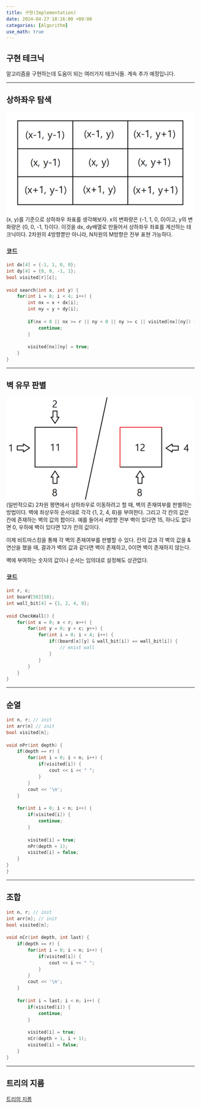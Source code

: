 ```yaml
---
title: 구현(Implementation)
date: 2024-04-27 18:16:00 +09:00
categories: [Algorithm]
use_math: true
---
```


## **구현 테크닉**
알고리즘을 구현하는데 도움이 되는 여러가지 테크닉들. 계속 추가 예정입니다.

---

## **상하좌우 탐색**
![](/assets/img/algorithm/implementation/search.png)
(x, y)를 기준으로 상하좌우 좌표를 생각해보자. x의 변화량은 {-1, 1, 0, 0}이고, y의 변화량은 {0, 0, -1, 1}이다. 이것을 dx, dy배열로 만들어서 상하좌우 좌표를 계산하는 테크닉이다. 2차원의 4방향뿐만 아니라, N차원의 M방향은 전부 표현 가능하다.


### **코드**
```cpp
int dx[4] = {-1, 1, 0, 0};
int dy[4] = {0, 0, -1, 1};
bool visited[r][c];

void search(int x, int y) {
    for(int i = 0; i < 4; i++) {
        int nx = x + dx[i];
        int ny = y + dy[i];

        if(nx < 0 || nx >= r || ny < 0 || ny >= c || visited[nx][ny]) {
            continue;
        }

        visited[nx][ny] = true;
    }
}
```


---

## **벽 유무 판별**
![](/assets/img/algorithm/implementation/wall.png)
(일반적으로) 2차원 평면에서 상하좌우로 이동하려고 할 때, 벽의 존재여부를 판별하는 방법이다. 벽에 좌상우하 순서대로 각각 {1, 2, 4, 8}을 부여한다. 그리고 각 칸의 값은 칸에 존재하는 벽의 값의 합이다. 예를 들어서 4방향 전부 벽이 있다면 15, 하나도 없다면 0, 우하에 벽이 있다면 12가 칸의 값이다.

이제 비트마스킹을 통해 각 벽의 존재여부를 판별할 수 있다. 칸의 값과 각 벽의 값을 & 연산을 했을 때, 결과가 벽의 값과 같다면 벽이 존재하고, 0이면 벽이 존재하지 않는다.

벽에 부여하는 숫자의 값이나 순서는 임의대로 설정해도 상관없다.


### **코드**
```cpp
int r, c;
int board[50][50];
int wall_bit[4] = {1, 2, 4, 8};

void CheckWall() {
    for(int x = 0; x < r; x++) {
        for(int y = 0; y < c; y++) {
            for(int i = 0; i < 4; i++) {
                if((board[x][y] & wall_bit[i]) == wall_bit[i]) {
                    // exist wall
                }
            }
        }
    }
}
```

---

## **순열**
```cpp
int n, r; // init
int arr[n] // init
bool visited[n]; 

void nPr(int depth) {
    if(depth == r) {
        for(int i = 0; i < n; i++) {
            if(visited[i]) {
                cout << i << " ";
            }
        }
        cout << '\n';
    }

    for(int i = 0; i < n; i++) {
        if(visited[i]) {
            continue;
        }

        visited[i] = true;
        nPr(depth + 1);
        visited[i] = false;
    }
}
}
```

---

## **조합**
```cpp
int n, r; // init
int arr[n]; // init
bool visited[n]; 

void nCr(int depth, int last) {
    if(depth == r) {
        for(int i = 0; i < n; i++) {
            if(visited[i]) {
                cout << i << " ";
            }
        }
        cout << '\n';
    }

    for(int i = last; i < n; i++) {
        if(visited[i]) {
            continue;
        }

        visited[i] = true;
        nCr(depth + 1, i + 1);
        visited[i] = false;
    }
}
```

---

## **트리의 지름**
[트리의 지름](https://www.acmicpc.net/problem/1167)